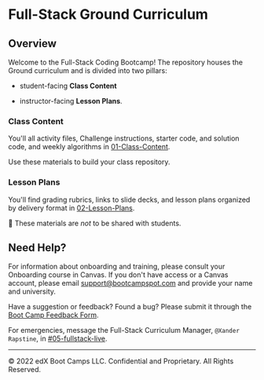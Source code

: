 # Full-Stack Ground Curriculum


## Overview

Welcome to the Full-Stack Coding Bootcamp! The repository houses the Ground curriculum and is divided into two pillars:

* student-facing **Class Content**

* instructor-facing **Lesson Plans**. 


### Class Content

You'll all activity files, Challenge instructions, starter code, and solution code, and weekly algorithms in [01-Class-Content](01-Class-Content).

Use these materials to build your class repository.


### Lesson Plans

You'll find grading rubrics, links to slide decks, and lesson plans organized by delivery format in [02-Lesson-Plans](02-Lesson-Plans). 

📝 These materials are _not_ to be shared with students. 


## Need Help?

For information about onboarding and training, please consult your Onboarding course in Canvas. If you don't have access or a Canvas account, please email support@bootcampspot.com and provide your name and university.

Have a suggestion or feedback? Found a bug? Please submit it through the [Boot Camp Feedback Form](https://forms.gle/ToLzuziG4CKbhtnj9).

For emergencies, message the Full-Stack Curriculum Manager, `@Xander Rapstine`, in [#05-fullstack-live](https://trilogyed-instruction.slack.com/messages/C1073F9N0/).

---
© 2022 edX Boot Camps LLC.  Confidential and Proprietary.  All Rights Reserved.
